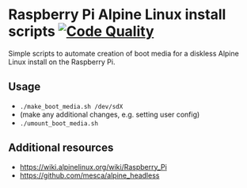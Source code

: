 # Raspberry Pi Alpine Linux install scripts [![Code Quality](https://github.com/DanNixon/alpine-raspberry-pi-install/actions/workflows/code_quality.yml/badge.svg?branch=main)](https://github.com/DanNixon/alpine-raspberry-pi-install/actions/workflows/code_quality.yml)

Simple scripts to automate creation of boot media for a diskless Alpine Linux install on the Raspberry Pi.

## Usage

- `./make_boot_media.sh /dev/sdX`
- (make any additional changes, e.g. setting user config)
- `./umount_boot_media.sh`

## Additional resources

- https://wiki.alpinelinux.org/wiki/Raspberry_Pi
- https://github.com/mesca/alpine_headless
